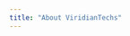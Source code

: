 ```yaml
---
title: "About ViridianTechs"
---
```

<!-- any front‑matter or leave blank since your template provides the HTML -->
